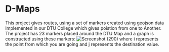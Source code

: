 # D-Maps
This project gives routes, using a set of markers created using geojson data Implemented in our DTU College which gives poistion from one to Another.
The project has 23 markers placed around the DTU Map and a graph is constructed using these markers:
![Screenshot (290)](https://user-images.githubusercontent.com/67199696/118814069-62c7cd80-b8cd-11eb-92f4-b735938ac8dc.png)
where i represents the point from which you are going and j represents the destination value.
